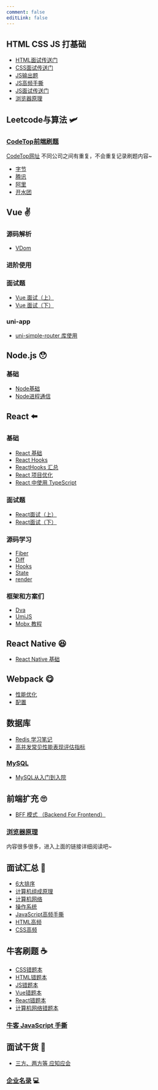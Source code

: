 ```yaml
---
comment: false
editLink: false
---
```


## HTML CSS JS 打基础

- [HTML面试传送门](HTML%20高频.md)
- [CSS面试传送门](CSS%20面试题汇总.md)
- [JS输出题](/JavaScript/interview/output.html)
- [JS高频手撕](/JavaScript/interview/writing.html)
- [JS面试传送门](/JavaScript/interview/)
- [浏览器原理](/browser-working/interview/)

## Leetcode与算法 :small_airplane:

### [CodeTop前端刷题](/codeTop/ks.html)

[CodeTop网址](https://codetop.cc/home) 不同公司之间有重复，不会重复记录刷题内容~

- [字节](/leetcode/codeTop/byteDance.html)
- [腾讯](/leetcode/codeTop/Tencent.html)
- [阿里](/leetcode/codeTop/Tencent.html)
- [开水团](/leetcode/codeTop/meituan.html)

## Vue :v:

### 源码解析

- [VDom]()

### 进阶使用

### 面试题

- [Vue 面试（上）](../Vue/interview/Vue%20面试（上）.md)
- [Vue 面试（下）](../Vue/interview/Vue%20面试（下）.md)

### uni-app

- [uni-simple-router 库使用](../Vue/uni-app/uni-simple-router%20库使用.md)

## Node.js :hushed:

### 基础

- [Node基础](/Node/01.html)
- [Node进程通信](/Node/Node.html)

## React :arrow_left:

### 基础
- [React 基础](/React/basic.html)
- [React Hooks](/React/Hooks/basic.html)
- [ReactHooks 汇总](/React/Hooks)
- [React 项目优化](React%20项目优化.md)
- [React 中使用 TypeScript](React%20中使用%20TypeScript.md)

### 面试题
- [React面试（上）](/React/interview/part1.html)
- [React面试（下）](/React/interview/part2.html)

### 源码学习

- [Fiber]()
- [Diff]()
- [Hooks]()
- [State]()
- [render]()


### 框架和方案们

- [Dva](/React/dva)
- [UmiJS](/React/umi)
- [Mobx 教程](Mobx%20教程.md)

## React Native :satisfied:

- [React Native 基础](../React%20框架/React%20Native/React%20Native%20基础.md)

## Webpack :yum:

- [性能优化](../Webpack/Webpack%20性能优化.md)
- [配置](../Webpack/Webpack%20配置及规则.md)

## 数据库

- [Redis 学习笔记](/DB/Redis.html)
- [高并发常见性能表现评估指标](/DB/perform.html)

### [MySQL](/DB/MySQL/index.html)

- [MySQL从入门到入院](/DB/MySQL.html)

## 前端扩充 :roll_eyes:

- [BFF 模式 （Backend For Frontend）](/front-end/BFF.html)

### [浏览器原理](/browser-working/L1.html)
内容很多很多，进入上面的链接详细阅读吧~

## 面试汇总 :baby_bottle:

- [6大排序](/interview/6sort.html)
- [计算机组成原理](/interview/CO.html)
- [计算机网络](/interview/JavaScript.html)
- [操作系统](/interview/OS.html)
- [JavaScript高频手撕](/interview/JavaScript.html)
- [HTML高频](/interview/HTML.html)
- [CSS高频](/interview/CSS.html)

## 牛客刷题 :coffee:
- [CSS错题本](CSS刷题【错题本】.md)
- [HTML错题本](HTML刷题【错题本】.md)
- [JS错题本](JavaScript刷题【错题本】.md)
- [Vue错题本](/nowcoder/wrongTopic/Vue)
- [React错题本](/nowcoder/wrongTopic/React)
- [计算机网络错题本](计算机网络基础【错题本】.md)

### [牛客 JavaScript 手撕](/nowcoder/10.html)

## 面试干货 :school:
- [三方、两方等 应知应会](/campusRec/need.html)

### [企业名录](/campusRec/company.html) :computer:
